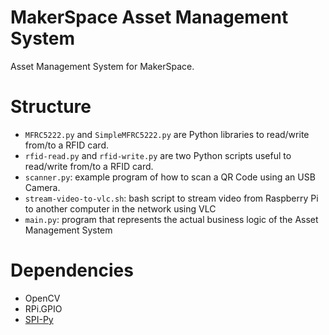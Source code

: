 # MakerSpace Asset Management System

Asset Management System for MakerSpace.

# Structure
* `MFRC5222.py` and `SimpleMFRC5222.py` are Python libraries to read/write from/to a RFID card. 
* `rfid-read.py` and `rfid-write.py` are two Python scripts useful to read/write from/to a RFID card.
* `scanner.py`: example program of how to scan a QR Code using an USB Camera.
* `stream-video-to-vlc.sh`: bash script to stream video from Raspberry Pi to another computer in the network using VLC
* `main.py`: program that represents the actual business logic of the Asset Management System

# Dependencies

* OpenCV
* RPi.GPIO
* [SPI-Py](https://github.com/lthiery/SPI-Py)
